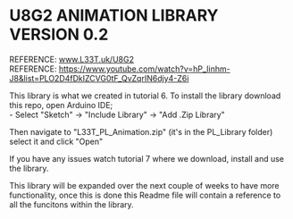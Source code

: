 # U8G2 ANIMATION LIBRARY VERSION 0.2

REFERENCE: www.L33T.uk/U8G2 \
REFERENCE: https://www.youtube.com/watch?v=hP_Iinhm-J8&list=PLO2D4fDkIZCVG0tF_QvZqrIN6djy4-Z6i

This library is what we created in tutorial 6. To install the library download this repo, open Arduino IDE; \
    -     Select "Sketch" -> "Include Library" -> "Add .Zip Library"
    
Then navigate to "L33T_PL_Animation.zip" (it's in the PL_Library folder) select it and click "Open" 

If you have any issues watch tutorial 7 where we download, install and use the library.

This library will be expanded over the next couple of weeks to have more functionality, once this is done this Readme file will contain a reference to all the funcitons within the library.
